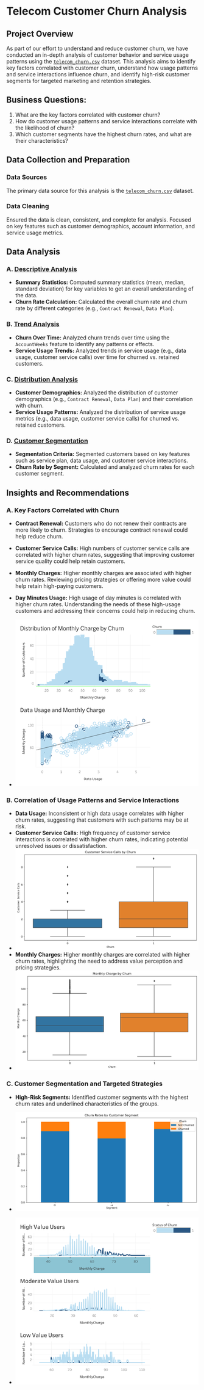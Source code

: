 # Telecom Customer Churn Analysis

## Project Overview

As part of our effort to understand and reduce customer churn, we have conducted an in-depth analysis of customer behavior and service usage patterns using the [`telecom_churn.csv`](https://www.kaggle.com/datasets/barun2104/telecom-churn/data) dataset. This analysis aims to identify key factors correlated with customer churn, understand how usage patterns and service interactions influence churn, and identify high-risk customer segments for targeted marketing and retention strategies.

## Business Questions:
1. What are the key factors correlated with customer churn?
2. How do customer usage patterns and service interactions correlate with the likelihood of churn?
3. Which customer segments have the highest churn rates, and what are their characteristics?

## Data Collection and Preparation

### Data Sources

The primary data source for this analysis is the [`telecom_churn.csv`](https://www.kaggle.com/datasets/barun2104/telecom-churn/data) dataset. 

### Data Cleaning

Ensured the data is clean, consistent, and complete for analysis. Focused on key features such as customer demographics, account information, and service usage metrics.

## Data Analysis

### A. [Descriptive Analysis](DescriptiveAnalysis.ipynb)

- **Summary Statistics:** Computed summary statistics (mean, median, standard deviation) for key variables to get an overall understanding of the data.
- **Churn Rate Calculation:** Calculated the overall churn rate and churn rate by different categories (e.g., `Contract Renewal`, `Data Plan`).

### B. [Trend Analysis](TrendAnalysis.ipynb)

- **Churn Over Time:** Analyzed churn trends over time using the `AccountWeeks` feature to identify any patterns or effects.
- **Service Usage Trends:** Analyzed trends in service usage (e.g., data usage, customer service calls) over time for churned vs. retained customers.

### C. [Distribution Analysis](DistributionAnalysis.ipynb)

- **Customer Demographics:** Analyzed the distribution of customer demographics (e.g., `Contract Renewal`, `Data Plan`) and their correlation with churn.
- **Service Usage Patterns:** Analyzed the distribution of service usage metrics (e.g., data usage, customer service calls) for churned vs. retained customers.

### D. [Customer Segmentation](Segmentation.ipynb)

- **Segmentation Criteria:** Segmented customers based on key features such as service plan, data usage, and customer service interactions.
- **Churn Rate by Segment:** Calculated and analyzed churn rates for each customer segment.

## Insights and Recommendations

### A. Key Factors Correlated with Churn

- **Contract Renewal:** Customers who do not renew their contracts are more likely to churn. Strategies to encourage contract renewal could help reduce churn.
- **Customer Service Calls:** High numbers of customer service calls are correlated with higher churn rates, suggesting that improving customer service quality could help retain customers.
- **Monthly Charges:** Higher monthly charges are associated with higher churn rates. Reviewing pricing strategies or offering more value could help retain high-paying customers.
- **Day Minutes Usage:** High usage of day minutes is correlated with higher churn rates. Understanding the needs of these high-usage customers and addressing their concerns could help in reducing churn.

- ![Data Usage and Monthly Charges](images/TableauVisualizations/DataUsageMonthlyCharge.png)

### B. Correlation of Usage Patterns and Service Interactions
 
- **Data Usage:** Inconsistent or high data usage correlates with higher churn rates, suggesting that customers with such patterns may be at risk.
- **Customer Service Calls:** High frequency of customer service interactions is correlated with higher churn rates, indicating potential unresolved issues or dissatisfaction.
- ![Customer Service By Churn Status](images/DescriptiveAnalysis/CustomerServiceCalls.png)
- **Monthly Charges:** Higher monthly charges are correlated with higher churn rates, highlighting the need to address value perception and pricing strategies.
- ![Monthly Charge by Churn Status](images/DescriptiveAnalysis/MonthlyChargesByChurn.png)

### C. Customer Segmentation and Targeted Strategies

- **High-Risk Segments:** Identified customer segments with the highest churn rates and underlined characteristics of the groups.
- ![Customer Segments](images/Segmentation/Segments.png)

- ![Segmentation Results](images/TableauVisualizations/Segmentation.png)



